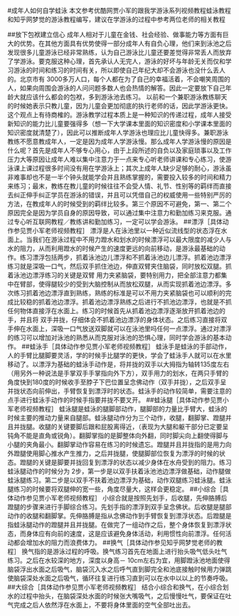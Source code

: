 #成年人如何自学蛙泳
本文参考优酷网贾小军的跟我学游泳系列视频教程蛙泳教程和知乎网梦觉的游泳教程编写，建议在学游泳的过程中参考两位老师的相关教程

##放下包袱建立信心
成年人相对于儿童在金钱、社会经验、做事能力等方面有巨大的优势。在其他方面具有优势使得一部分成年人有自负心理，他们来到泳池之后发现很多儿童游泳已经非常熟练，认为自己游泳比儿童还要差觉得非常丢人而放弃了学游泳。要克服这种心理，首先承认人无完人，游泳的好坏与年龄无关而仅和学习游泳的时间和练习的时间有关，所以即使自己年纪大却不会游泳也没什么丢人的。北京市有 3000多万人口，每个人都在为了自己的幸福活着，不会嘲笑周围的人，如果向周围会游泳的人问问题多数人也会热情的解答。因此一定要放下自己年龄大就应该什么都会的包袱，多到游泳池去练习。
以前和一个兼职游泳教练聊天的时候她表示只教儿童，因为儿童会更加彻底的执行老师的话，因此学游泳更快。这个观点上有待商榷的。游泳教学过程本质上是一种知识的传递过程，成年人接受新知识的能力比儿童要强得多（想一下大学课本里面的知识密度和小学课本里面的知识密度就清楚了），因此可以推断成年人学游泳也理应比儿童快得多。兼职游泳教练不愿意教成年人，一定是因为成年人学游泳慢。那么成年人学游泳慢的原因是什么呢？首先是成年人不够专心用心，由于上段所述的自负以及家庭琐事以及工作压力大等原因让成年人难以集中注意力于一点来专心听老师讲课和专心练习，使游泳课上课过程很多时间没有用在学游泳上；其次上成年人缺少足够的耐心，游泳虽非难事却也不是一半个钟头就能学会并且熟练掌握的，需要投入较多的时间和精力来练习；最末，教练在教儿童的时候往往不会受人情、礼节、性别等的羁绊而直接去纠正伸手纠正学员在游泳的错误，并且可以凭借自己的权威使用一些特别严厉的方法，在教成年人的时候受到的羁绊比较多。第三个原因不可避免，第一、第二个原因完全是因为学员自身的原因导致，可以通过集中注意力和勤加练习来克服。通过专心听互联网教程／教练讲和勤加练习，一定可以学会游泳。
##漂浮［具体动作参见贾小军老师视频教程］
漂浮是人在泳池里以一种近似流线型的状态浮在水面上。当我们在游泳过程中不用力蹬水和划水的时候漂浮可以最大限度的减少人与水的阻力，从而利用蹬水的时候产生的速度更远的向前移动，是游泳最基础的动作。练习漂浮包括两步，抓着泳池边儿漂浮和不抓着泳池边儿漂浮。抓着池边漂浮练习就是深吸一口气，然后双手抓住池边，伸直双臂夹住脑袋，同时放松双腿。抓着泳池边漂浮练习的关键是双臂 用力夹紧脑袋，要特别用力，把全部注意力都集中在臂部，使得腿较少的受到大脑控制从而放松双腿，从而实现抓着池边漂浮。多次练习抓着池边漂浮直到熟练，熟练的标准是可以不用力夹紧脑袋也可以顺利的完成比较稳的抓着池边漂浮。抓着池边漂浮熟练之后进行不抓池边漂浮，也就是不抓任何物体直接浮在水面上。练习的时候首先从抓着池边漂浮逐渐放开抓着池边的手，并且将 双手并拢，仔细体会不抓着池边漂浮的身体状态。之后练习直接将双手伸在水面上，深吸一口气放送双脚就可以在泳池里吗任何一点漂浮。通过对漂浮的练习可以增加对泳池的熟悉从而克服对泳池的恐惧心理，同时学会游泳的基本动作。
##蛙泳手［具体动作参见贾小军老师视频教程］
蛙泳手是蛙泳的手部动作，人的手臂比腿脚要灵活，学的时候手比腿学的更快，学会了蛙泳手人就可以在水里移动了。以漂浮为基础的蛙泳手动作是，将并拢的双手以大拇指为轴转135度左右（用另外一种说法是手掌双手手掌指向外下方），双手用力的划水，在两只手臂的角度快到180度的时候收手至脖子下巴位置呈念佛动作（双手并拢），之后双手呈并拢状态向前伸出，手臂恢复到漂浮时的状态。蛙泳手的动作较简单，需要注意的点手进行蛙泳手动作的时候手指要并拢不要叉开。
##蛙泳腿［具体动作参见贾小军老师视频教程］
蛙泳腿是蛙泳的腿脚部动作，腿脚部的力量比手臂大，蛙泳的时候主要的推动力量来自腿部。蛙泳腿动作分为三个动作，收腿，翻脚掌、蹬腿并且并拢腿。收腿的关键要脚后跟和屁股离得近，（表现为大腿和躯干部分已定要呈钝角不能是直角或锐角）。翻脚掌指的是脚整体向外翻，同时脚尖向上翻使得脚与小腿的夹角最小。翻脚掌动作容易在练习的时候遗忘。蹬腿并且并拢指的是用力向外蹬腿使用脚心推水产生推力，之后并拢腿，使腿脚部位恢复为漂浮的时候的状态。蹬腿的关键是脚要并拢回复到漂浮的状态以减少身体在水舟受到的阻力。练习蛙泳腿动作的时候分为 2步，第一步是以双手扶着泳池池边漂浮做基础，动作腿做蛙泳腿练习。第二步是以双手不扶着池边漂浮为基础，动作双腿练习蛙泳腿。蛙泳腿练习的时候要将双腿伸的宽一些，角度尽量大，这样会更稳定。
##小综合［具体动作参见贾小军老师视频教程］
小综合就是按照先划手，后收腿，先伸胳膊后蹬腿的步骤来进行手脚综合练习。先划手指的漂浮到双手呈念佛状。后收腿是腿部动作的收腿和翻脚掌。先伸胳膊是指从念佛动作到手臂恢复到漂浮状态。后蹬腿是指蛙泳腿动作的蹬腿并且并拢腿。在做完了一组动作之后，整个身体恢复到漂浮状态，而身体应有向前的速度，这是应该避免身体活动，利用惯性向前漂浮。任何活动都会增加水的阻力而浪费体力。
##换气［具体动作参见知乎网梦觉老师的教程］
换气指的是游泳过程的呼吸。换气练习首先在地面上进行抬头吸气低头吐气练习。之后在水较深的地方，深度以身高－ 10cm左右为宜，用脚蹬泳池地面使得脑袋浮出水面之后吸气，脑袋沉入水之后呼气直到脚完全和池底接触时候用力弹跳使脑袋深处水面之后吸气，循环往复进行练习直到可以在水中以以上的节奏呼吸。
##大综合［具体动作参见贾小军老师视频教程］
结合小综合和换气，在小综合划水的过程中抬头，在脑袋深处水面的时候张大嘴吸气，之后慢慢吐气，要保证在吐气完成之后人依然浮在水面上，不要将身体里面的空气全部吐出去。
